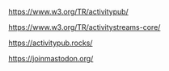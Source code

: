 

https://www.w3.org/TR/activitypub/

https://www.w3.org/TR/activitystreams-core/

https://activitypub.rocks/


https://joinmastodon.org/

